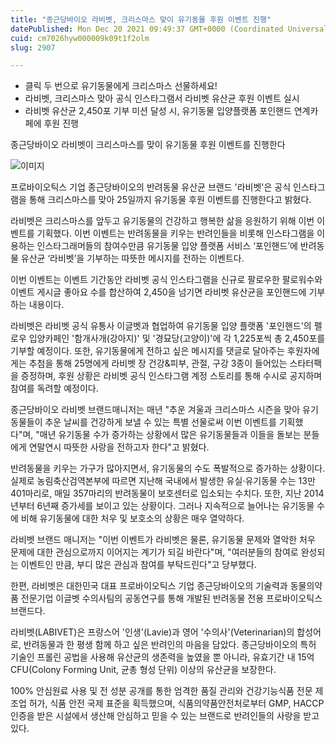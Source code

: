 ```yaml
---
title: "종근당바이오 라비벳, 크리스마스 맞이 유기동물 후원 이벤트 진행"
datePublished: Mon Dec 20 2021 09:49:37 GMT+0000 (Coordinated Universal Time)
cuid: cm7026hyw000009k09t1f2olm
slug: 2907

---
```



- 클릭 두 번으로 유기동물에게 크리스마스 선물하세요!
- 라비벳, 크리스마스 맞아 공식 인스타그램서 라비벳 유산균 후원 이벤트 실시
- 라비벳 유산균 2,450포 기부 미션 달성 시, 유기동물 입양플랫폼 포인핸드 연계카페에 후원 진행

종근당바이오 라비벳이 크리스마스를 맞이 유기동물 후원 이벤트를 진행한다

![이미지](https://cdn.hashnode.com/res/hashnode/image/upload/v1739252747079/0f577d6d-2bea-47af-8437-682d5a96edfc.jpeg)

프로바이오틱스 기업 종근당바이오의 반려동물 유산균 브랜드 '라비벳'은 공식 인스타그램을 통해 크리스마스를 맞아 25일까지 유기동물 후원 이벤트를 진행한다고 밝혔다.

라비벳은 크리스마스를 앞두고 유기동물의 건강하고 행복한 삶을 응원하기 위해 이번 이벤트를 기획했다. 이번 이벤트는 반려동물을 키우는 반려인들을 비롯해 인스타그램을 이용하는 인스타그래머들의 참여수만큼 유기동물 입양 플랫폼 서비스 ‘포인핸드’에 반려동물 유산균 ‘라비벳’을 기부하는 따뜻한 메시지를 전하는 이벤트다.

이번 이벤트는 이벤트 기간동안 라비벳 공식 인스타그램을 신규로 팔로우한 팔로워수와 이벤트 게시글 좋아요 수를 합산하여 2,450을 넘기면 라비벳 유산균을 포인핸드에 기부하는 내용이다.

라비벳은 라비벳 공식 유통사 이글벳과 협업하여 유기동물 입양 플랫폼 '포인핸드'의 펠로우 입양카페인 '함개사개(강아지)' 및 '경묘당(고양이)'에 각 1,225포씩 총 2,450포를 기부할 예정이다. 또한, 유기동물에게 전하고 싶은 메시지를 댓글로 달아주는 후원자에게는 추첨을 통해 25명에게 라비벳 장 건강&피부, 관절, 구강 3종이 들어있는 스타터팩을 증정하며, 후원 상황은 라비벳 공식 인스타그램 계정 스토리를 통해 수시로 공지하며 참여를 독려할 예정이다.

종근당바이오 라비벳 브랜드매니저는 매년 "추운 겨울과 크리스마스 시즌을 맞아 유기동물들이 추운 날씨를 건강하게 보낼 수 있는 특별 선물로써 이번 이벤트를 기획했다"며, "매년 유기동물 수가 증가하는 상황에서 많은 유기동물들과 이들을 돌보는 분들에게 연말연시 따뜻한 사랑을 전하고자 한다"고 밝혔다.

반려동물을 키우는 가구가 많아지면서, 유기동물의 수도 폭발적으로 증가하는 상황이다. 실제로 농림축산검역본부에 따르면 지난해 국내에서 발생한 유실·유기동물 수는 13만401마리로, 매일 357마리의 반려동물이 보호센터로 입소되는 수치다. 또한, 지난 2014년부터 6년째 증가세를 보이고 있는 상황이다. 그러나 지속적으로 늘어나는 유기동물 수에 비해 유기동물에 대한 처우 및 보호소의 상황은 매우 열악하다.

라비벳 브랜드 매니저는 "이번 이벤트가 라비벳은 물론, 유기동물 문제와 열악한 처우 문제에 대한 관심으로까지 이어지는 계기가 되길 바란다"며, "여러분들의 참여로 완성되는 이벤트인 만큼, 부디 많은 관심과 참여를 부탁드린다"고 당부했다.

한편, 라비벳은 대한민국 대표 프로바이오틱스 기업 종근당바이오의 기술력과 동물의약품 전문기업 이글벳 수의사팀의 공동연구를 통해 개발된 반려동물 전용 프로바이오틱스 브랜드다.

라비벳(LABIVET)은 프랑스어 '인생'(Lavie)과 영어 '수의사'(Veterinarian)의 합성어로, 반려동물과 한 평생 함께 하고 싶은 반려인의 마음을 담았다. 종근당바이오의 특허 기술인 프롤린 공법을 사용해 유산균의 생존력을 높였을 뿐 아니라, 유효기간 내 15억 CFU(Colony Forming Unit, 균총 형성 단위) 이상의 유산균을 보장한다.

100% 안심원료 사용 및 전 성분 공개를 통한 엄격한 품질 관리와 건강기능식품 전문 제조업 허가, 식품 안전 국제 표준을 획득했으며, 식품의약품안전처로부터 GMP, HACCP 인증을 받은 시설에서 생산해 안심하고 믿을 수 있는 브랜드로 반려인들의 사랑을 받고 있다.